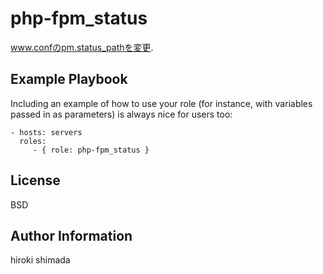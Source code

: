 php-fpm_status
=========

www.confのpm.status_pathを変更.

Example Playbook
----------------

Including an example of how to use your role (for instance, with variables passed in as parameters) is always nice for users too:

    - hosts: servers
      roles:
         - { role: php-fpm_status }

License
-------

BSD

Author Information
------------------

hiroki shimada
